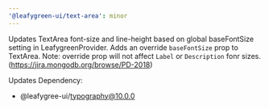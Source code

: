 ```yaml
---
'@leafygreen-ui/text-area': minor
---
```


Updates TextArea font-size and line-height based on global baseFontSize setting in LeafygreenProvider.
Adds an override `baseFontSize` prop to TextArea. 
Note: override prop will not affect `Label` or `Description` fonr sizes. (https://jira.mongodb.org/browse/PD-2018)

Updates Dependency: 
- @leafygree-ui/typography@10.0.0
